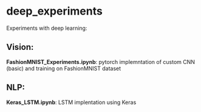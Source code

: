 # deep_experiments
Experiments with deep learning:

## Vision:

**FashionMNIST_Experiments.ipynb**: pytorch implemntation of custom CNN (basic) and training on FashionMNIST dataset

## NLP:

**Keras_LSTM.ipynb**: LSTM implentation using Keras
